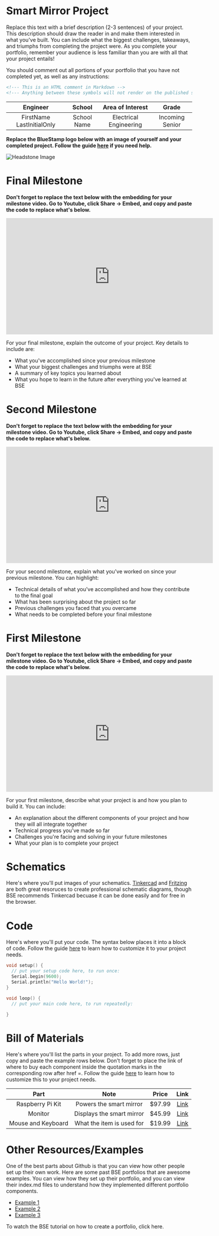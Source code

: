 # Smart Mirror Project
Replace this text with a brief description (2-3 sentences) of your project. This description should draw the reader in and make them interested in what you've built. You can include what the biggest challenges, takeaways, and triumphs from completing the project were. As you complete your portfolio, remember your audience is less familiar than you are with all that your project entails!

You should comment out all portions of your portfolio that you have not completed yet, as well as any instructions:
```HTML 
<!--- This is an HTML comment in Markdown -->
<!--- Anything between these symbols will not render on the published site -->
```

| **Engineer** | **School** | **Area of Interest** | **Grade** |
|:--:|:--:|:--:|:--:|
| FirstName LastInitialOnly | School Name | Electrical Engineering | Incoming Senior

**Replace the BlueStamp logo below with an image of yourself and your completed project. Follow the guide [here](https://tomcam.github.io/least-github-pages/adding-images-github-pages-site.html) if you need help.**

![Headstone Image](logo.svg)
  
# Final Milestone

**Don't forget to replace the text below with the embedding for your milestone video. Go to Youtube, click Share -> Embed, and copy and paste the code to replace what's below.**

<iframe width="560" height="315" src="https://www.youtube.com/embed/F7M7imOVGug" title="YouTube video player" frameborder="0" allow="accelerometer; autoplay; clipboard-write; encrypted-media; gyroscope; picture-in-picture; web-share" allowfullscreen></iframe>

For your final milestone, explain the outcome of your project. Key details to include are:
- What you've accomplished since your previous milestone
- What your biggest challenges and triumphs were at BSE
- A summary of key topics you learned about
- What you hope to learn in the future after everything you've learned at BSE



# Second Milestone

**Don't forget to replace the text below with the embedding for your milestone video. Go to Youtube, click Share -> Embed, and copy and paste the code to replace what's below.**

<iframe width="560" height="315" src="https://www.youtube.com/embed/y3VAmNlER5Y" title="YouTube video player" frameborder="0" allow="accelerometer; autoplay; clipboard-write; encrypted-media; gyroscope; picture-in-picture; web-share" allowfullscreen></iframe>

For your second milestone, explain what you've worked on since your previous milestone. You can highlight:
- Technical details of what you've accomplished and how they contribute to the final goal
- What has been surprising about the project so far
- Previous challenges you faced that you overcame
- What needs to be completed before your final milestone 

# First Milestone

**Don't forget to replace the text below with the embedding for your milestone video. Go to Youtube, click Share -> Embed, and copy and paste the code to replace what's below.**

<iframe width="560" height="315" src="https://www.youtube.com/embed/CaCazFBhYKs" title="YouTube video player" frameborder="0" allow="accelerometer; autoplay; clipboard-write; encrypted-media; gyroscope; picture-in-picture; web-share" allowfullscreen></iframe>

For your first milestone, describe what your project is and how you plan to build it. You can include:
- An explanation about the different components of your project and how they will all integrate together
- Technical progress you've made so far
- Challenges you're facing and solving in your future milestones
- What your plan is to complete your project

# Schematics 
Here's where you'll put images of your schematics. [Tinkercad](https://www.tinkercad.com/blog/official-guide-to-tinkercad-circuits) and [Fritzing](https://fritzing.org/learning/) are both great resoruces to create professional schematic diagrams, though BSE recommends Tinkercad becuase it can be done easily and for free in the browser. 

# Code
Here's where you'll put your code. The syntax below places it into a block of code. Follow the guide [here]([url](https://www.markdownguide.org/extended-syntax/)) to learn how to customize it to your project needs. 

```c++
void setup() {
  // put your setup code here, to run once:
  Serial.begin(9600);
  Serial.println("Hello World!");
}

void loop() {
  // put your main code here, to run repeatedly:

}
```

# Bill of Materials
Here's where you'll list the parts in your project. To add more rows, just copy and paste the example rows below.
Don't forget to place the link of where to buy each component inside the quotation marks in the corresponding row after href =. Follow the guide [here]([url](https://www.markdownguide.org/extended-syntax/)) to learn how to customize this to your project needs. 

| **Part** | **Note** | **Price** | **Link** |
|:--:|:--:|:--:|:--:|
| Raspberry Pi Kit | Powers the smart mirror | $97.99 | <a href="[https://www.amazon.com/Arduino-A000066-ARDUINO-UNO-R3/dp/B008GRTSV6/](https://www.amazon.com/RasTech-Raspberry-Starter-Heatsink-Screwdriver/dp/B0C8LV6VNZ/ref=sr_1_4?crid=3506HY00MCGVM&dib=eyJ2IjoiMSJ9._zkM62vSQ8p7tNr88715LdMv_qHh72Je-tkF9PXEa3chDE53QT4aZu4AGAb4ihE61QY4ZD55nKF6Fp2Kfs8t7AbafM_JrlJFfHo9OB4eAVGqa0EB-7aoBQHPmhKHZ2MW8ny-Kd44bMVlVxPlTWVk5YHIN5P3uKVqrE5Dcal0rKkHny-O6Xyb5ux2AOU6OwVbkag_bqBX66RQNRrgBuz-0pS43mcx93IZTQA9R8NaJJypYU2HAycp-XicTFmyU60a01Nfm9iuyo6B9yA8ppN3OQQyJ-NQ9xyNPxfTLwkqtng.yAYpU6outhQcZmOZhN9Wb6yTw7A85CNUbXZguGInZNg&dib_tag=se&keywords=raspberry%2Bpi%2Bkit&qid=1718848547&s=electronics&sprefix=rasbperry%2Bpi%2Bkit%2Celectronics%2C83&sr=1-4&th=1)"> Link </a> |
| Monitor | Displays the smart mirror | $45.99 | <a href="https://www.amazon.com/Hosyond-Display-1024%C3%97600-Capacitive-Raspberry/dp/B09XKC53NH/ref=sr_1_3?crid=1KKB9WC62OIAD&keywords=raspberry%2Bpi%2Bips&qid=1685911698&s=electronics&sprefix=raspberry%2Bpi%2Bips%2B%2Celectronics%2C87&sr=1-3&th=1"> Link </a> |
| Mouse and Keyboard | What the item is used for | $19.99 | <a href="https://www.amazon.com/gp/product/B07XDWCLYF/ref=ppx_yo_dt_b_search_asin_title?ie=UTF8&th=1"> Link </a> |

# Other Resources/Examples
One of the best parts about Github is that you can view how other people set up their own work. Here are some past BSE portfolios that are awesome examples. You can view how they set up their portfolio, and you can view their index.md files to understand how they implemented different portfolio components.
- [Example 1](https://trashytuber.github.io/YimingJiaBlueStamp/)
- [Example 2](https://sviatil0.github.io/Sviatoslav_BSE/)
- [Example 3](https://arneshkumar.github.io/arneshbluestamp/)

To watch the BSE tutorial on how to create a portfolio, click here.
